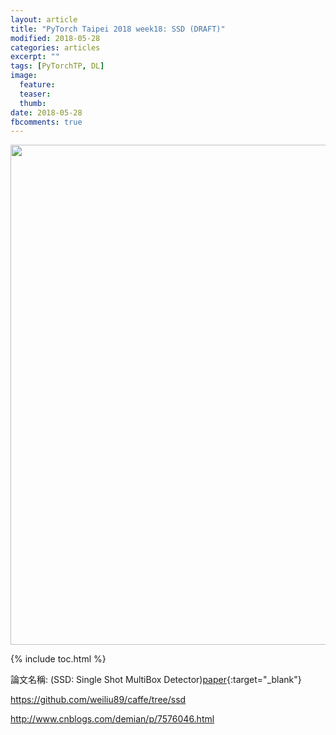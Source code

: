 ```yaml
---
layout: article
title: "PyTorch Taipei 2018 week18: SSD (DRAFT)"
modified: 2018-05-28
categories: articles
excerpt: ""
tags: [PyTorchTP, DL]
image:
  feature:
  teaser:
  thumb:
date: 2018-05-28
fbcomments: true
---
```

<img src="" width="800">

{% include toc.html %}

論文名稱: (SSD: Single Shot MultiBox Detector)[paper]{:target="_blank"}



[paper]: https://arxiv.org/pdf/1512.02325.pdf
https://github.com/weiliu89/caffe/tree/ssd

http://www.cnblogs.com/demian/p/7576046.html
